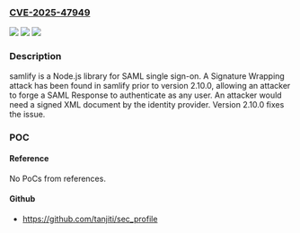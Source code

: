 ### [CVE-2025-47949](https://cve.mitre.org/cgi-bin/cvename.cgi?name=CVE-2025-47949)
![](https://img.shields.io/static/v1?label=Product&message=samlify&color=blue)
![](https://img.shields.io/static/v1?label=Version&message=%3D%20%3C%202.10.0%20&color=brighgreen)
![](https://img.shields.io/static/v1?label=Vulnerability&message=CWE-347%3A%20Improper%20Verification%20of%20Cryptographic%20Signature&color=brighgreen)

### Description

samlify is a Node.js library for SAML single sign-on. A Signature Wrapping attack has been found in samlify prior to version 2.10.0, allowing an attacker to forge a SAML Response to authenticate as any user. An attacker would need a signed XML document by the identity provider. Version 2.10.0 fixes the issue.

### POC

#### Reference
No PoCs from references.

#### Github
- https://github.com/tanjiti/sec_profile

